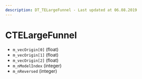 ```yaml
---
description: DT_TELargeFunnel - Last updated at 06.08.2019
---
```


# CTELargeFunnel


* `m_vecOrigin[0]` (float)
* `m_vecOrigin[1]` (float)
* `m_vecOrigin[2]` (float)
* `m_nModelIndex` (integer)
* `m_nReversed` (integer)